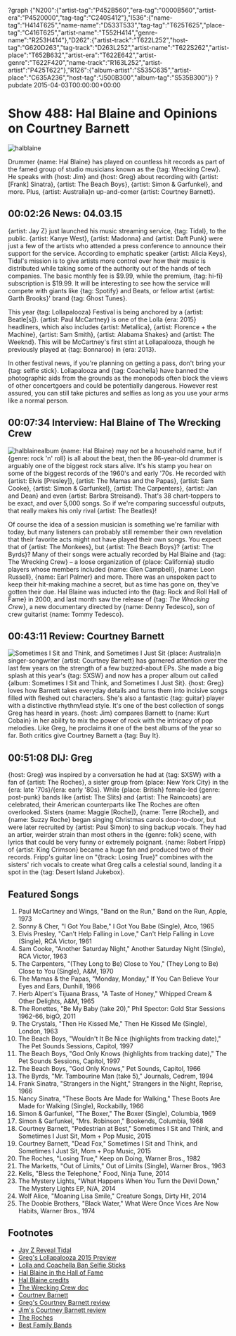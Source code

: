 ?graph {"N200":{"artist-tag":"P452B560","era-tag":"0000B560","artist-era":"P4520000","tag-tag":"C240S412"},"I536":{"name-tag":"H414T625","name-name":"D533T533","tag-tag":"T625T625","place-tag":"C416T625","artist-name":"T552H414","genre-name":"R253H414"},"D262":{"artist-track":"T622L252","host-tag":"G620D263","tag-track":"D263L252","artist-name":"T622S262","artist-place":"T652B632","artist-era":"T622E642","artist-genre":"T622F420","name-track":"R163L252","artist-artist":"P425T622"},"R126":{"album-artist":"S535C635","artist-place":"C635A236","host-tag":"J500B300","album-tag":"S535B300"}}
?pubdate 2015-04-03T00:00:00+00:00

# Show 488: Hal Blaine and Opinions on Courtney Barnett

![halblaine](http://sound-images.s3.amazonaws.com/images/2015/halblaine_web.jpg)

Drummer {name: Hal Blaine} has played on countless hit records as part of the famed group of studio musicians known as the {tag: Wrecking Crew}. He speaks with {host: Jim} and {host: Greg} about recording with {artist: [Frank] Sinatra}, {artist: The Beach Boys}, {artist: Simon & Garfunkel}, and more. Plus, {artist: Australia}n up-and-comer {artist: Courtney Barnett}.


## 00:02:26 News: 04.03.15
{artist: Jay Z} just launched his music streaming service, {tag: Tidal}, to the public. {artist: Kanye West}, {artist: Madonna} and {artist: Daft Punk} were just a few of the artists who attended a press conference to announce their support for the service. According to emphatic speaker {artist: Alicia Keys}, Tidal's mission is to give artists more control over how their music is distributed while taking some of the authority out of the hands of tech companies. The basic monthly fee is $9.99, while the premium, {tag: hi-fi} subscription is $19.99. It will be interesting to see how the service will compete with giants like {tag: Spotify} and Beats, or fellow artist {artist: Garth Brooks}' brand {tag: Ghost Tunes}.

This year {tag: Lollapalooza} Festival is being anchored by a {artist: Beatle[s]}. {artist: Paul McCartney} is one of the Lolla {era: 2015} headliners, which also includes {artist: Metallica}, {artist: Florence + the Machine}, {artist: Sam Smith}, {artist: Alabama Shakes} and {artist: The Weeknd}. This will be McCartney's first stint at Lollapalooza, though he previously played at {tag: Bonnaroo} in {era: 2013}.

In other festival news, if you're planning on getting a pass, don't bring your {tag: selfie stick}. Lollapalooza and {tag: Coachella} have banned the photographic aids from the grounds as the monopods often block the views of other concertgoers and could be potentially dangerous. However rest assured, you can still take pictures and selfies as long as you use your arms like a normal person.

## 00:07:34 Interview: Hal Blaine of The Wrecking Crew
![halblainealbum](http://sound-images.s3.amazonaws.com/images/2015/halblainealbum.jpg)
{name: Hal Blaine} may not be a household name, but if {genre: rock 'n' roll} is all about the beat, then the 86-year-old drummer is arguably one of the biggest rock stars alive. It's his stamp you hear on some of the biggest records of the 1960's and early '70s. He recorded with {artist: Elvis [Presley]}, {artist: The Mamas and the Papas}, {artist: Sam Cooke}, {artist: Simon & Garfunkel}, {artist: The Carpenters}, {artist: Jan and Dean} and even {artist: Barbra Streisand}. That's 38 chart-toppers to be exact, and over 5,000 songs. So if we're comparing successful outputs, that really makes his only rival {artist: The Beatles}!

Of course the idea of a session musician is something we're familiar with today, but many listeners can probably still remember their own revelation that their favorite acts might not have played their own songs. You expect that of {artist: The Monkees}, but {artist: The Beach Boys}? {artist: The Byrds}? Many of their songs were actually recorded by Hal Blaine and {tag: The Wrecking Crew} – a loose organization of {place: California} studio players whose members included {name: Glen Campbell}, {name: Leon Russell}, {name: Earl Palmer} and more. There was an unspoken pact to keep their hit-making machine a secret, but as time has gone on, they've gotten their due. Hal Blaine was inducted into the {tag: Rock and Roll Hall of Fame} in 2000, and last month saw the release of {tag: *The Wrecking Crew*}, a new documentary directed by {name: Denny Tedesco}, son of crew guitarist {name: Tommy Tedesco}. 


## 00:43:11 Review: Courtney Barnett
![Sometimes I Sit and Think, and Sometimes I Just Sit](http://is2.mzstatic.com/image/pf/us/r30/Music1/v4/10/d3/f1/10d3f1ab-058e-eb62-31d9-d2f27e63d2c8/SIJS-2400.600x600-75.jpg "479276137/956894672")
 {place: Australia}n singer-songwriter {artist: Courtney Barnett} has garnered attention over the last few years on the strength of a few buzzed-about EPs. She made a big splash at this year's {tag: SXSW} and now has a proper album out called {album: Sometimes I Sit and Think, and Sometimes I Just Sit}. {host: Greg} loves how Barnett takes everyday details and turns them into incisive songs filled with fleshed out characters. She's also a fantastic {tag: guitar} player with a distinctive rhythm/lead style. It's one of the best collection of songs Greg has heard in years. {host: Jim} compares Barnett to {name: Kurt Cobain} in her ability to mix the power of rock with the intricacy of pop melodies. Like Greg, he proclaims it one of the best albums of the year so far. Both critics give Courtney Barnett a {tag: Buy It}.


## 00:51:08 DIJ: Greg
{host: Greg} was inspired by a conversation he had at {tag: SXSW} with a fan of {artist: The Roches}, a sister group from {place: New York City} in the {era: late '70s}/{era: early '80s}. While {place: British} female-led {genre: post-punk} bands like {artist: The Slits} and {artist: The Raincoats} are celebrated, their American counterparts like The Roches are often overlooked. Sisters {name: Maggie [Roche]}, {name: Terre [Roche]}, and {name: Suzzy Roche} began singing Christmas carols door-to-door, but were later recruited by {artist: Paul Simon} to sing backup vocals. They had an artier, weirder strain than most others in the {genre: folk} scene, with lyrics that could be very funny or extremely poignant. {name: Robert Fripp} of {artist: King Crimson} became a huge fan and produced two of their records. Fripp's guitar line on "{track: Losing True}" combines with the sisters' rich vocals to create what Greg calls a celestial sound, landing it a spot in the {tag: Desert Island Jukebox}.

## Featured Songs

1. Paul McCartney and Wings, "Band on the Run," Band on the Run, Apple, 1973 
1. Sonny & Cher, "I Got You Babe," I Got You Babe (Single), Atco, 1965 
1. Elvis Presley, "Can't Help Falling in Love," Can't Help Falling in Love (Single), RCA Victor, 1961 
1. Sam Cooke, "Another Saturday Night," Another Saturday Night (Single), RCA Victor, 1963 
1. The Carpenters, "(They Long to Be) Close to You," (They Long to Be) Close to You (Single), A&M, 1970 
1. The Mamas & the Papas, "Monday, Monday," If You Can Believe Your Eyes and Ears, Dunhill, 1966 
1. Herb Alpert's Tijuana Brass, "A Taste of Honey," Whipped Cream & Other Delights, A&M, 1965 
1. The Ronettes, "Be My Baby (take 20)," Phil Spector: Gold Star Sessions 1962-66, bigO, 2011 
1. The Crystals, "Then He Kissed Me," Then He Kissed Me (Single), London, 1963 
1. The Beach Boys, "Wouldn't It Be Nice (highlights from tracking date)," The Pet Sounds Sessions, Capitol, 1997
1. The Beach Boys, "God Only Knows (highlights from tracking date)," The Pet Sounds Sessions, Capitol, 1997 
1. The Beach Boys, "God Only Knows," Pet Sounds, Capitol, 1966
1. The Byrds, "Mr. Tambourine Man (take 5)," Journals, Cedrem, 1994
1. Frank Sinatra, "Strangers in the Night," Strangers in the Night, Reprise, 1966 
1. Nancy Sinatra, "These Boots Are Made for Walking," These Boots Are Made for Walking (Single), Rockabilly, 1966 
1. Simon & Garfunkel, "The Boxer," The Boxer (Single), Columbia, 1969 
1. Simon & Garfunkel, "Mrs. Robinson," Bookends, Columbia, 1968 
1. Courtney Barnett, "Pedestrian at Best," Sometimes I Sit and Think, and Sometimes I Just Sit, Mom + Pop Music, 2015 
1. Courtney Barnett, "Dead Fox," Sometimes I Sit and Think, and Sometimes I Just Sit, Mom + Pop Music, 2015 
1. The Roches, "Losing True," Keep on Doing, Warner Bros., 1982
1. The Marketts, "Out of Limits," Out of Limits (Single), Warner Bros., 1963 
1. Kelis, "Bless the Telephone," Food, Ninja Tune, 2014 
1. The Mystery Lights, "What Happens When You Turn the Devil Down," The Mystery Lights EP, N/A, 2014
1. Wolf Alice, "Moaning Lisa Smile," Creature Songs, Dirty Hit, 2014
1. The Doobie Brothers, "Black Water," What Were Once Vices Are Now Habits, Warner Bros., 1974 


## Footnotes
- [Jay Z Reveal Tidal](http://www.nytimes.com/2015/03/31/business/media/jay-z-reveals-plans-for-tidal-a-streaming-music-service.html?_r=1)
- [Greg's Lollapalooza 2015 Preview](http://www.chicagotribune.com/entertainment/music/chi-lollapalooza-2015-lineup-20150324-column.html)
- [Lolla and Coachella Ban Selfie Sticks](http://time.com/3762924/coachella-lollapalooza-selfie-stick-ban/)
- [Hal Blaine in the Hall of Fame](https://rockhall.com/inductees/hal-blaine/bio/)
- [Hal Blaine credits](http://en.wikipedia.org/wiki/List_of_recordings_of_songs_Hal_Blaine_has_played_on)
- [The Wrecking Crew doc](http://www.wreckingcrewfilm.com/)
- [Courtney Barnett](http://courtneybarnett.com.au/)
- [Greg's Courtney Barnett review](http://www.chicagotribune.com/entertainment/music/chi-courtney-barnett-album-review-20150325-column.html)
- [Jim's Courtney Barnett review](http://www.wbez.org/blogs/jim-derogatis/2015-04/courtney-barnett-voice-you-need-hear-111811)
- [The Roches](http://roches.com/)
- [Best Family Bands](/show/394/)
